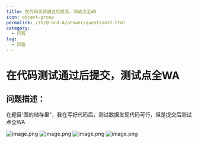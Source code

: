 ```yaml
---
title: 在代码测试通过后提交，测试点全WA
icon: object-group
permalink: /zh/Q-and-A/answer/question37.html
category:
  - 问答
tag:
  - 回答
---
```


# 在代码测试通过后提交，测试点全WA
## 问题描述：

在题目'图的储存里"，我在写好代码后，测试数据发现代码可行，但是提交后测试点全WA

![image.png](https://s2.loli.net/2024/10/07/vMEHadlq4XUbRL7.png)
![image.png](https://s2.loli.net/2024/10/07/iZJP27S9TGRQ6lf.png)
![image.png](https://s2.loli.net/2024/10/07/iO81WArhcKRlYbM.png)
![image.png](https://s2.loli.net/2024/10/07/dJP39gpknv8BwaD.png)